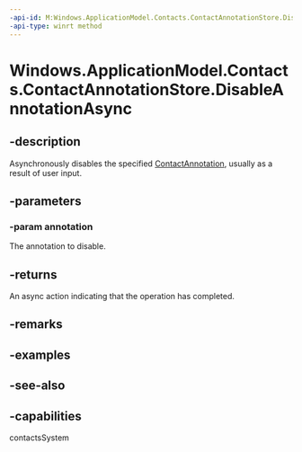```yaml
---
-api-id: M:Windows.ApplicationModel.Contacts.ContactAnnotationStore.DisableAnnotationAsync(Windows.ApplicationModel.Contacts.ContactAnnotation)
-api-type: winrt method
---
```


<!-- Method syntax
public Windows.Foundation.IAsyncAction DisableAnnotationAsync(Windows.ApplicationModel.Contacts.ContactAnnotation annotation)
-->

# Windows.ApplicationModel.Contacts.ContactAnnotationStore.DisableAnnotationAsync

## -description
Asynchronously disables the specified [ContactAnnotation](contactannotation.md), usually as a result of user input.

## -parameters
### -param annotation
The annotation to disable.

## -returns
An async action indicating that the operation has completed.

## -remarks

## -examples

## -see-also

## -capabilities
contactsSystem
